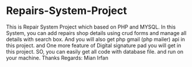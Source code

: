 # Repairs-System-Project
This is Repair System Project which based on PHP and MYSQL. 
In this System, you can add repairs shop details using crud forms and manage all details with search box. And you will also get php gmail (php mailer) api in this project. 
and One more feature of Digital signature pad you will get in this project. SO, you can easily get all code with database file. and run on your machine. Thanks
Regards: Mian Irfan
